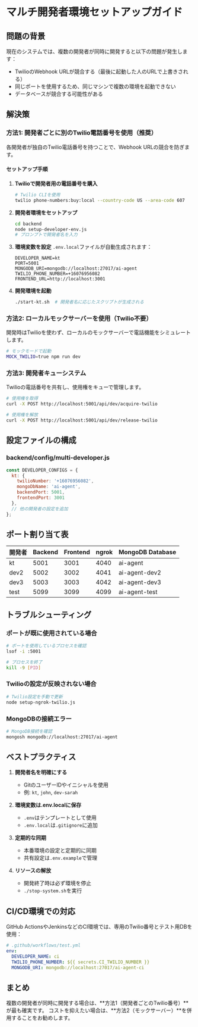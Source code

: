 # マルチ開発者環境セットアップガイド

## 問題の背景
現在のシステムでは、複数の開発者が同時に開発すると以下の問題が発生します：
- TwilioのWebhook URLが競合する（最後に起動した人のURLで上書きされる）
- 同じポートを使用するため、同じマシンで複数の環境を起動できない
- データベースが競合する可能性がある

## 解決策

### 方法1: 開発者ごとに別のTwilio電話番号を使用（推奨）

各開発者が独自のTwilio電話番号を持つことで、Webhook URLの競合を防ぎます。

#### セットアップ手順

1. **Twilioで開発者用の電話番号を購入**
   ```bash
   # Twilio CLIを使用
   twilio phone-numbers:buy:local --country-code US --area-code 607
   ```

2. **開発者環境をセットアップ**
   ```bash
   cd backend
   node setup-developer-env.js
   # プロンプトで開発者名を入力
   ```

3. **環境変数を設定**
   `.env.local`ファイルが自動生成されます：
   ```env
   DEVELOPER_NAME=kt
   PORT=5001
   MONGODB_URI=mongodb://localhost:27017/ai-agent
   TWILIO_PHONE_NUMBER=+16076956082
   FRONTEND_URL=http://localhost:3001
   ```

4. **開発環境を起動**
   ```bash
   ./start-kt.sh  # 開発者名に応じたスクリプトが生成される
   ```

### 方法2: ローカルモックサーバーを使用（Twilio不要）

開発時はTwilioを使わず、ローカルのモックサーバーで電話機能をシミュレートします。

```bash
# モックモードで起動
MOCK_TWILIO=true npm run dev
```

### 方法3: 開発者キューシステム

Twilioの電話番号を共有し、使用権をキューで管理します。

```bash
# 使用権を取得
curl -X POST http://localhost:5001/api/dev/acquire-twilio

# 使用権を解放
curl -X POST http://localhost:5001/api/dev/release-twilio
```

## 設定ファイルの構成

### backend/config/multi-developer.js
```javascript
const DEVELOPER_CONFIGS = {
  kt: {
    twilioNumber: '+16076956082',
    mongoDbName: 'ai-agent',
    backendPort: 5001,
    frontendPort: 3001
  },
  // 他の開発者の設定を追加
};
```

## ポート割り当て表

| 開発者 | Backend | Frontend | ngrok | MongoDB Database |
|--------|---------|----------|-------|-----------------|
| kt     | 5001    | 3001     | 4040  | ai-agent        |
| dev2   | 5002    | 3002     | 4041  | ai-agent-dev2   |
| dev3   | 5003    | 3003     | 4042  | ai-agent-dev3   |
| test   | 5099    | 3099     | 4099  | ai-agent-test   |

## トラブルシューティング

### ポートが既に使用されている場合
```bash
# ポートを使用しているプロセスを確認
lsof -i :5001

# プロセスを終了
kill -9 [PID]
```

### Twilioの設定が反映されない場合
```bash
# Twilio設定を手動で更新
node setup-ngrok-twilio.js
```

### MongoDBの接続エラー
```bash
# MongoDB接続を確認
mongosh mongodb://localhost:27017/ai-agent
```

## ベストプラクティス

1. **開発者名を明確にする**
   - GitのユーザーIDやイニシャルを使用
   - 例: `kt`, `john`, `dev-sarah`

2. **環境変数は.env.localに保存**
   - `.env`はテンプレートとして使用
   - `.env.local`は`.gitignore`に追加

3. **定期的な同期**
   - 本番環境の設定と定期的に同期
   - 共有設定は`.env.example`で管理

4. **リソースの解放**
   - 開発終了時は必ず環境を停止
   - `./stop-system.sh`を実行

## CI/CD環境での対応

GitHub ActionsやJenkinsなどのCI環境では、専用のTwilio番号とテスト用DBを使用：

```yaml
# .github/workflows/test.yml
env:
  DEVELOPER_NAME: ci
  TWILIO_PHONE_NUMBER: ${{ secrets.CI_TWILIO_NUMBER }}
  MONGODB_URI: mongodb://localhost:27017/ai-agent-ci
```

## まとめ

複数の開発者が同時に開発する場合は、**方法1（開発者ごとのTwilio番号）**が最も確実です。
コストを抑えたい場合は、**方法2（モックサーバー）**を併用することをお勧めします。